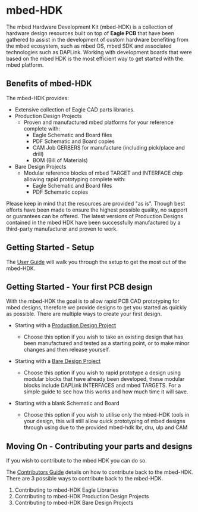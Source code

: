 # mbed-HDK

The mbed Hardware Development Kit (mbed-HDK) is a collection of hardware design resources built on top of **Eagle PCB** that have been gathered to assist in the development of custom hardware benefiting from the mbed ecosystem, such as mbed OS, mbed SDK and associated technologies such as DAPLink. Working with development boards that were based on the mbed HDK is the most efficient way to get started with the mbed platform.

## Benefits of mbed-HDK

The mbed-HDK provides:

* Extensive collection of Eagle CAD parts libraries.
* Production Design Projects
	* Proven and manufactured mbed platforms for your reference complete with:
		* Eagle Schematic and Board files
		* PDF Schematic and Board copies
		* CAM Job GERBERS for manufacture (including pick/place and drill)
		* BOM (Bill of Materials)
* Bare Design Projects
	* Modular reference blocks of mbed TARGET and INTERFACE chip allowing rapid prototyping complete with:
		* Eagle Schematic and Board files
		* PDF Schematic copies

Please keep in mind that the resources are provided "as is". Though best efforts have been made to ensure the highest possible quality, no support or guarantees can be offered. The latest versions of Production Designs contained in the mbed HDK have been successfully manufactured by a third-party manufacturer and proven to work.

## Getting Started - Setup

The [User Guide](Docs/USER-GUIDE.md) will walk you through the setup to get the most out of the mbed-HDK.

## Getting Started - Your first PCB design
With the mbed-HDK the goal is to allow rapid PCB CAD prototyping for mbed designs, therefore we provide designs to get you started as quickly as possible. There are multiple ways to create your first design.
	
* Starting with a [Production Design Project](https://github.com/ARMmbed/mbed-HDK/tree/master/Production%20Design%20Projects/)
	* Choose this option if you wish to take an existing design that has been manufactured and tested as a starting point, or to make minor changes and then release yourself.

* Starting with a [Bare Design Project](Docs/DESIGN-GUIDE.md)
	* Choose this option if you wish to rapid prototype a design using modular blocks that have already been developed, these modular blocks include DAPLink INTERFACES and mbed TARGETS. For a simple guide to see how this works and how much time it will save.

* Starting with a blank Schematic and Board
	* Choose this option if you wish to utilise only the mbed-HDK tools in your design, this will still allow quick prototyping of mbed designs through using due to the provided mbed-hdk lbr, dru, ulp and CAM

## Moving On - Contributing your parts and designs

If you wish to contribute to the mbed HDK you can do so.

The [Contributors Guide](Docs/CONTRIBUTORS-GUIDE.md) details on how to contribute back to the mbed-HDK. There are 3 possible ways to contribute back to the mbed-HDK.

1. Contributing to mbed-HDK Eagle Libraries
2. Contributing to mbed-HDK Production Design Projects
3. Contributing to mbed-HDK Bare Design Projects

